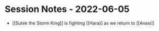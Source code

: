 # Session Notes - 2022-06-05

* [[Sutek the Storm King]] is fighting [[Hara]] as we return to [[Anasi]]
